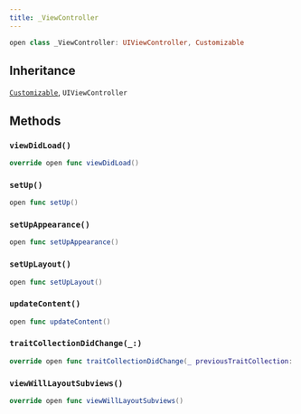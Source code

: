 ```yaml
---
title: _ViewController
---
```


``` swift
open class _ViewController: UIViewController, Customizable 
```

## Inheritance

[`Customizable`](customizable.md), `UIViewController`

## Methods

### `viewDidLoad()`

``` swift
override open func viewDidLoad() 
```

### `setUp()`

``` swift
open func setUp() 
```

### `setUpAppearance()`

``` swift
open func setUpAppearance() 
```

### `setUpLayout()`

``` swift
open func setUpLayout() 
```

### `updateContent()`

``` swift
open func updateContent() 
```

### `traitCollectionDidChange(_:)`

``` swift
override open func traitCollectionDidChange(_ previousTraitCollection: UITraitCollection?) 
```

### `viewWillLayoutSubviews()`

``` swift
override open func viewWillLayoutSubviews() 
```
